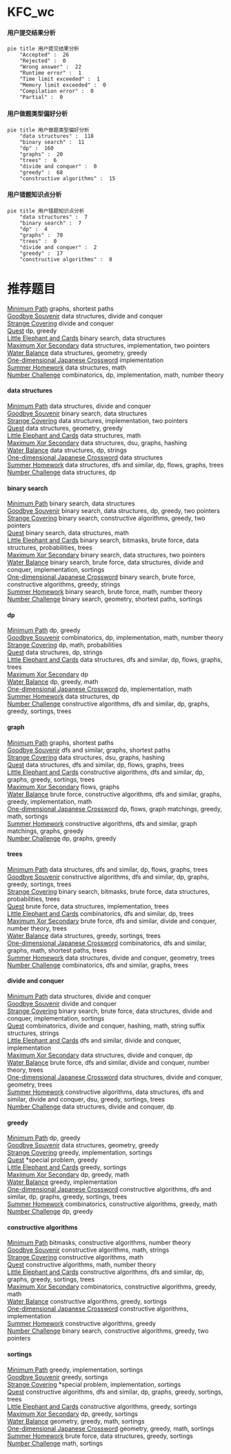 # KFC_wc
<!-- tabs:start -->
#### **用户提交结果分析**

```mermaid
pie title 用户提交结果分析
    "Accepted" :  26
    "Rejected" :  0
    "Wrong answer" :  22
    "Runtime error" :  1
    "Time limit exceeded" :  1
    "Memory limit exceeded" :  0
    "Compilation error" :  0
    "Partial" :  0
```
#### **用户做题类型偏好分析**

```mermaid
pie title 用户做题类型偏好分析
    "data structures" :  118
    "binary search" :  11
    "dp" :  160
    "graphs" :  20
    "trees" :  6
    "divide and conquer" :  0
    "greedy" :  68
    "constructive algorithms" :  15
```
#### **用户错题知识点分析**

```mermaid
pie title 用户错题知识点分析
    "data structures" :  7
    "binary search" :  7
    "dp" :  4
    "graphs" :  70
    "trees" :  0
    "divide and conquer" :  2
    "greedy" :  17
    "constructive algorithms" :  8
```
<!-- tabs:end -->
# 推荐题目
[Minimum Path](http://codeforces.com/problemset/problem/1473/E)		graphs,
                        shortest paths		  
[Goodbye Souvenir](http://codeforces.com/problemset/problem/848/C)		data structures,
                        divide and conquer		  
[Strange Covering](http://codeforces.com/problemset/problem/1470/F)		divide and conquer		  
[Quest](http://codeforces.com/problemset/problem/542/F)		dp,
                        greedy		  
[Little Elephant and Cards](https://codeforces.com/contest/205/problem/D)		binary search,
                        data structures		  
[Maximum Xor Secondary](https://codeforces.com/contest/281/problem/D)		data structures,
                        implementation,
                        two pointers		  
[Water Balance](https://codeforces.com/contest/1300/problem/E)		data structures,
                        geometry,
                        greedy		  
[One-dimensional Japanese Crossword](http://codeforces.com/problemset/problem/721/A)		implementation		  
[Summer Homework](http://codeforces.com/problemset/problem/316/E2)		data structures,
                        math		  
[Number Challenge](http://codeforces.com/problemset/problem/235/E)		combinatorics,
                        dp,
                        implementation,
                        math,
                        number theory		  
<!-- tabs:start -->
#### **data structures**
[Minimum Path](http://codeforces.com/problemset/problem/848/C)		data structures,
                        divide and conquer		  
[Goodbye Souvenir](https://codeforces.com/contest/205/problem/D)		binary search,
                        data structures		  
[Strange Covering](https://codeforces.com/contest/281/problem/D)		data structures,
                        implementation,
                        two pointers		  
[Quest](https://codeforces.com/contest/1300/problem/E)		data structures,
                        geometry,
                        greedy		  
[Little Elephant and Cards](http://codeforces.com/problemset/problem/316/E2)		data structures,
                        math		  
[Maximum Xor Secondary](http://codeforces.com/problemset/problem/1166/F)		data structures,
                        dsu,
                        graphs,
                        hashing		  
[Water Balance](http://codeforces.com/problemset/problem/1366/G)		data structures,
                        dp,
                        strings		  
[One-dimensional Japanese Crossword](http://codeforces.com/problemset/problem/837/G)		data structures		  
[Summer Homework](http://codeforces.com/problemset/problem/1263/F)		data structures,
                        dfs and similar,
                        dp,
                        flows,
                        graphs,
                        trees		  
[Number Challenge](http://codeforces.com/problemset/problem/930/C)		data structures,
                        dp		  
#### **binary search**
[Minimum Path](https://codeforces.com/contest/205/problem/D)		binary search,
                        data structures		  
[Goodbye Souvenir](http://codeforces.com/problemset/problem/1492/C)		binary search,
                        data structures,
                        dp,
                        greedy,
                        two pointers		  
[Strange Covering](http://codeforces.com/problemset/problem/1463/D)		binary search,
                        constructive algorithms,
                        greedy,
                        two pointers		  
[Quest](http://codeforces.com/problemset/problem/1490/G)		binary search,
                        data structures,
                        math		  
[Little Elephant and Cards](http://codeforces.com/problemset/problem/1479/D)		binary search,
                        bitmasks,
                        brute force,
                        data structures,
                        probabilities,
                        trees		  
[Maximum Xor Secondary](http://codeforces.com/problemset/problem/1436/E)		binary search,
                        data structures,
                        two pointers		  
[Water Balance](http://codeforces.com/problemset/problem/1461/D)		binary search,
                        brute force,
                        data structures,
                        divide and conquer,
                        implementation,
                        sortings		  
[One-dimensional Japanese Crossword](http://codeforces.com/problemset/problem/1493/C)		binary search,
                        brute force,
                        constructive algorithms,
                        greedy,
                        strings		  
[Summer Homework](http://codeforces.com/problemset/problem/1487/D)		binary search,
                        brute force,
                        math,
                        number theory		  
[Number Challenge](http://codeforces.com/problemset/problem/1486/B)		binary search,
                        geometry,
                        shortest paths,
                        sortings		  
#### **dp**
[Minimum Path](http://codeforces.com/problemset/problem/542/F)		dp,
                        greedy		  
[Goodbye Souvenir](http://codeforces.com/problemset/problem/235/E)		combinatorics,
                        dp,
                        implementation,
                        math,
                        number theory		  
[Strange Covering](http://codeforces.com/problemset/problem/1187/F)		dp,
                        math,
                        probabilities		  
[Quest](http://codeforces.com/problemset/problem/1366/G)		data structures,
                        dp,
                        strings		  
[Little Elephant and Cards](http://codeforces.com/problemset/problem/1263/F)		data structures,
                        dfs and similar,
                        dp,
                        flows,
                        graphs,
                        trees		  
[Maximum Xor Secondary](https://codeforces.com/contest/1199/problem/F)		dp		  
[Water Balance](https://codeforces.com/contest/604/problem/C)		dp,
                        greedy,
                        math		  
[One-dimensional Japanese Crossword](http://codeforces.com/problemset/problem/288/E)		dp,
                        implementation,
                        math		  
[Summer Homework](http://codeforces.com/problemset/problem/930/C)		data structures,
                        dp		  
[Number Challenge](http://codeforces.com/problemset/problem/1056/D)		constructive algorithms,
                        dfs and similar,
                        dp,
                        graphs,
                        greedy,
                        sortings,
                        trees		  
#### **graph**
[Minimum Path](http://codeforces.com/problemset/problem/1473/E)		graphs,
                        shortest paths		  
[Goodbye Souvenir](http://codeforces.com/problemset/problem/590/C)		dfs and similar,
                        graphs,
                        shortest paths		  
[Strange Covering](http://codeforces.com/problemset/problem/1166/F)		data structures,
                        dsu,
                        graphs,
                        hashing		  
[Quest](http://codeforces.com/problemset/problem/1263/F)		data structures,
                        dfs and similar,
                        dp,
                        flows,
                        graphs,
                        trees		  
[Little Elephant and Cards](http://codeforces.com/problemset/problem/1056/D)		constructive algorithms,
                        dfs and similar,
                        dp,
                        graphs,
                        greedy,
                        sortings,
                        trees		  
[Maximum Xor Secondary](http://codeforces.com/problemset/problem/1082/G)		flows,
                        graphs		  
[Water Balance](http://codeforces.com/problemset/problem/1487/C)		brute force,
                        constructive algorithms,
                        dfs and similar,
                        graphs,
                        greedy,
                        implementation,
                        math		  
[One-dimensional Japanese Crossword](http://codeforces.com/problemset/problem/1437/C)		dp,
                        flows,
                        graph matchings,
                        greedy,
                        math,
                        sortings		  
[Summer Homework](http://codeforces.com/problemset/problem/1470/D)		constructive algorithms,
                        dfs and similar,
                        graph matchings,
                        graphs,
                        greedy		  
[Number Challenge](http://codeforces.com/problemset/problem/1476/C)		dp,
                        graphs,
                        greedy		  
#### **trees**
[Minimum Path](http://codeforces.com/problemset/problem/1263/F)		data structures,
                        dfs and similar,
                        dp,
                        flows,
                        graphs,
                        trees		  
[Goodbye Souvenir](http://codeforces.com/problemset/problem/1056/D)		constructive algorithms,
                        dfs and similar,
                        dp,
                        graphs,
                        greedy,
                        sortings,
                        trees		  
[Strange Covering](http://codeforces.com/problemset/problem/1479/D)		binary search,
                        bitmasks,
                        brute force,
                        data structures,
                        probabilities,
                        trees		  
[Quest](http://codeforces.com/problemset/problem/1511/C)		brute force,
                        data structures,
                        implementation,
                        trees		  
[Little Elephant and Cards](http://codeforces.com/problemset/problem/1499/F)		combinatorics,
                        dfs and similar,
                        dp,
                        trees		  
[Maximum Xor Secondary](http://codeforces.com/problemset/problem/1491/E)		brute force,
                        dfs and similar,
                        divide and conquer,
                        number theory,
                        trees		  
[Water Balance](http://codeforces.com/problemset/problem/1466/D)		data structures,
                        greedy,
                        sortings,
                        trees		  
[One-dimensional Japanese Crossword](http://codeforces.com/problemset/problem/1495/D)		combinatorics,
                        dfs and similar,
                        graphs,
                        math,
                        shortest paths,
                        trees		  
[Summer Homework](http://codeforces.com/problemset/problem/1303/G)		data structures,
                        divide and conquer,
                        geometry,
                        trees		  
[Number Challenge](http://codeforces.com/problemset/problem/1454/E)		combinatorics,
                        dfs and similar,
                        graphs,
                        trees		  
#### **divide and conquer**
[Minimum Path](http://codeforces.com/problemset/problem/848/C)		data structures,
                        divide and conquer		  
[Goodbye Souvenir](http://codeforces.com/problemset/problem/1470/F)		divide and conquer		  
[Strange Covering](http://codeforces.com/problemset/problem/1461/D)		binary search,
                        brute force,
                        data structures,
                        divide and conquer,
                        implementation,
                        sortings		  
[Quest](http://codeforces.com/problemset/problem/1466/G)		combinatorics,
                        divide and conquer,
                        hashing,
                        math,
                        string suffix structures,
                        strings		  
[Little Elephant and Cards](http://codeforces.com/problemset/problem/1490/D)		dfs and similar,
                        divide and conquer,
                        implementation		  
[Maximum Xor Secondary](https://codeforces.com/contest/1483/problem/C)		data structures,
                        divide and conquer,
                        dp		  
[Water Balance](http://codeforces.com/problemset/problem/1491/E)		brute force,
                        dfs and similar,
                        divide and conquer,
                        number theory,
                        trees		  
[One-dimensional Japanese Crossword](http://codeforces.com/problemset/problem/1303/G)		data structures,
                        divide and conquer,
                        geometry,
                        trees		  
[Summer Homework](http://codeforces.com/problemset/problem/1494/D)		constructive algorithms,
                        data structures,
                        dfs and similar,
                        divide and conquer,
                        dsu,
                        greedy,
                        sortings,
                        trees		  
[Number Challenge](http://codeforces.com/problemset/problem/1482/E)		data structures,
                        divide and conquer,
                        dp		  
#### **greedy**
[Minimum Path](http://codeforces.com/problemset/problem/542/F)		dp,
                        greedy		  
[Goodbye Souvenir](https://codeforces.com/contest/1300/problem/E)		data structures,
                        geometry,
                        greedy		  
[Strange Covering](http://codeforces.com/problemset/problem/545/D)		greedy,
                        implementation,
                        sortings		  
[Quest](http://codeforces.com/problemset/problem/1346/B)		*special problem,
                        greedy		  
[Little Elephant and Cards](http://codeforces.com/problemset/problem/847/F)		greedy,
                        sortings		  
[Maximum Xor Secondary](https://codeforces.com/contest/604/problem/C)		dp,
                        greedy,
                        math		  
[Water Balance](http://codeforces.com/problemset/problem/701/A)		greedy,
                        implementation		  
[One-dimensional Japanese Crossword](http://codeforces.com/problemset/problem/1056/D)		constructive algorithms,
                        dfs and similar,
                        dp,
                        graphs,
                        greedy,
                        sortings,
                        trees		  
[Summer Homework](http://codeforces.com/problemset/problem/735/C)		combinatorics,
                        constructive algorithms,
                        greedy,
                        math		  
[Number Challenge](http://codeforces.com/problemset/problem/545/C)		dp,
                        greedy		  
#### **constructive algorithms**
[Minimum Path](http://codeforces.com/problemset/problem/912/B)		bitmasks,
                        constructive algorithms,
                        number theory		  
[Goodbye Souvenir](http://codeforces.com/problemset/problem/1158/B)		constructive algorithms,
                        math,
                        strings		  
[Strange Covering](http://codeforces.com/problemset/problem/710/C)		constructive algorithms,
                        math		  
[Quest](http://codeforces.com/problemset/problem/487/C)		constructive algorithms,
                        math,
                        number theory		  
[Little Elephant and Cards](http://codeforces.com/problemset/problem/1056/D)		constructive algorithms,
                        dfs and similar,
                        dp,
                        graphs,
                        greedy,
                        sortings,
                        trees		  
[Maximum Xor Secondary](http://codeforces.com/problemset/problem/735/C)		combinatorics,
                        constructive algorithms,
                        greedy,
                        math		  
[Water Balance](http://codeforces.com/problemset/problem/1114/B)		constructive algorithms,
                        greedy,
                        sortings		  
[One-dimensional Japanese Crossword](https://codeforces.com/contest/1440/problem/C1)		constructive algorithms,
                        implementation		  
[Summer Homework](http://codeforces.com/problemset/problem/1493/A)		constructive algorithms,
                        greedy		  
[Number Challenge](http://codeforces.com/problemset/problem/1463/D)		binary search,
                        constructive algorithms,
                        greedy,
                        two pointers		  
#### **sortings**
[Minimum Path](http://codeforces.com/problemset/problem/545/D)		greedy,
                        implementation,
                        sortings		  
[Goodbye Souvenir](http://codeforces.com/problemset/problem/847/F)		greedy,
                        sortings		  
[Strange Covering](http://codeforces.com/problemset/problem/769/A)		*special problem,
                        implementation,
                        sortings		  
[Quest](http://codeforces.com/problemset/problem/1056/D)		constructive algorithms,
                        dfs and similar,
                        dp,
                        graphs,
                        greedy,
                        sortings,
                        trees		  
[Little Elephant and Cards](http://codeforces.com/problemset/problem/1114/B)		constructive algorithms,
                        greedy,
                        sortings		  
[Maximum Xor Secondary](http://codeforces.com/problemset/problem/1355/B)		dp,
                        greedy,
                        sortings		  
[Water Balance](https://codeforces.com/contest/1496/problem/C)		geometry,
                        greedy,
                        math,
                        sortings		  
[One-dimensional Japanese Crossword](http://codeforces.com/problemset/problem/1495/A)		geometry,
                        greedy,
                        math,
                        sortings		  
[Summer Homework](http://codeforces.com/problemset/problem/1497/A)		brute force,
                        data structures,
                        greedy,
                        sortings		  
[Number Challenge](http://codeforces.com/problemset/problem/1427/A)		math,
                        sortings		  
<!-- tabs:end -->
